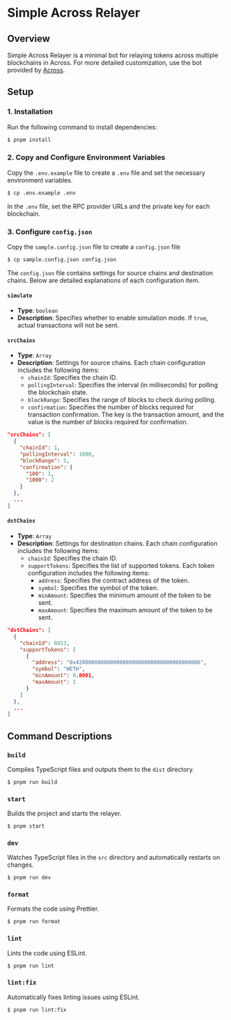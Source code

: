 # Simple Across Relayer

## Overview

Simple Across Relayer is a minimal bot for relaying tokens across multiple blockchains in Across. For more detailed customization, use the bot provided by [Across](https://github.com/across-protocol/relayer).

## Setup

### 1. Installation

Run the following command to install dependencies:

```sh
$ pnpm install
```

### 2. Copy and Configure Environment Variables

Copy the `.env.example` file to create a `.env` file and set the necessary environment variables.

```sh
$ cp .env.example .env
```

In the `.env` file, set the RPC provider URLs and the private key for each blockchain.

### 3. Configure `config.json`

Copy the `sample.config.json` file to create a `config.json` file

```sh
$ cp sample.config.json config.json
```

The `config.json` file contains settings for source chains and destination chains. Below are detailed explanations of each configuration item.

#### `simulate`

- **Type**: `boolean`
- **Description**: Specifies whether to enable simulation mode. If `true`, actual transactions will not be sent.

#### `srcChains`

- **Type**: `Array`
- **Description**: Settings for source chains. Each chain configuration includes the following items:
  - `chainId`: Specifies the chain ID.
  - `pollingInterval`: Specifies the interval (in milliseconds) for polling the blockchain state.
  - `blockRange`: Specifies the range of blocks to check during polling.
  - `confirmation`: Specifies the number of blocks required for transaction confirmation. The key is the transaction amount, and the value is the number of blocks required for confirmation.

```json
"srcChains": [
  {
    "chainId": 1,
    "pollingInterval": 1000,
    "blockRange": 5,
    "confirmation": {
      "100": 1,
      "1000": 2
    }
  },
  ...
]
```

#### `dstChains`

- **Type**: `Array`
- **Description**: Settings for destination chains. Each chain configuration includes the following items:
  - `chainId`: Specifies the chain ID.
  - `supportTokens`: Specifies the list of supported tokens. Each token configuration includes the following items:
    - `address`: Specifies the contract address of the token.
    - `symbol`: Specifies the symbol of the token.
    - `minAmount`: Specifies the minimum amount of the token to be sent.
    - `maxAmount`: Specifies the maximum amount of the token to be sent.

```json
"dstChains": [
  {
    "chainId": 8453,
    "supportTokens": [
      {
        "address": "0x4200000000000000000000000000000000000006",
        "symbol": "WETH",
        "minAmount": 0.0001,
        "maxAmount": 1
      }
    ]
  },
  ...
]
```

## Command Descriptions

### `build`

Compiles TypeScript files and outputs them to the `dist` directory.

```sh
$ pnpm run build
```

### `start`

Builds the project and starts the relayer.

```sh
$ pnpm start
```

### `dev`

Watches TypeScript files in the `src` directory and automatically restarts on changes.

```sh
$ pnpm run dev
```

### `format`

Formats the code using Prettier.

```sh
$ pnpm run format
```

### `lint`

Lints the code using ESLint.

```sh
$ pnpm run lint
```

### `lint:fix`

Automatically fixes linting issues using ESLint.

```sh
$ pnpm run lint:fix
```
